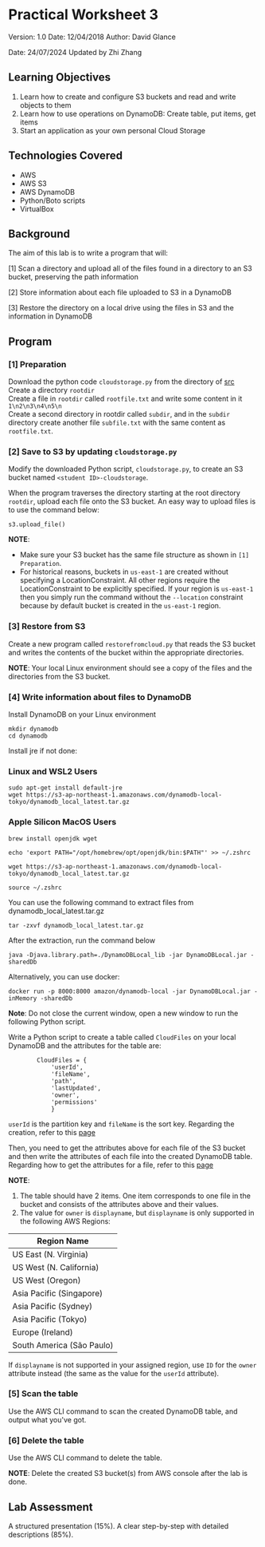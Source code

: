 # Practical Worksheet 3

Version: 1.0 Date: 12/04/2018 Author: David Glance

Date: 24/07/2024 Updated by Zhi Zhang

## Learning Objectives

1. Learn how to create and configure S3 buckets and read and write objects to them
2. Learn how to use operations on DynamoDB: Create table, put items, get items
3. Start an application as your own personal Cloud Storage

## Technologies Covered

* AWS
* AWS S3
* AWS DynamoDB
* Python/Boto scripts
* VirtualBox

## Background

The aim of this lab is to write a program that will:

[1] Scan a directory and upload all of the files found in a directory to an S3 bucket, preserving the path information

[2] Store information about each file uploaded to S3 in a DynamoDB

[3] Restore the directory on a local drive using the files in S3 and the information in DynamoDB

## Program

### [1] Preparation

Download the python code `cloudstorage.py` from the directory of [src](https://github.com/zhangzhics/CITS5503_Sem2/blob/master/Labs/src/cloudstorage.py) \
Create a directory `rootdir` \
Create a file in `rootdir` called `rootfile.txt` and write some content in it `1\n2\n3\n4\n5\n` \
Create a second directory in rootdir called `subdir`, and in the `subdir` directory create another file `subfile.txt` with the same content as `rootfile.txt`.

### [2] Save to S3 by updating `cloudstorage.py`

Modify the downloaded Python script, `cloudstorage.py`, to create an S3 bucket named `<student ID>-cloudstorage`.

When the program traverses the directory starting at the root directory `rootdir`, upload each file onto the S3 bucket. An easy way to upload files is to use the command below:

```
s3.upload_file()
```

**NOTE**: 
- Make sure your S3 bucket has the same file structure as shown in `[1] Preparation`.
- For historical reasons, buckets in `us-east-1` are created without specifying a LocationConstraint. All other regions require the LocationConstraint to be explicitly specified. If your region is `us-east-1` then you simply run the command without the `--location` constraint because by default bucket is created in the `us-east-1` region.

### [3] Restore from S3

Create a new program called `restorefromcloud.py` that reads the S3 bucket and writes the contents of the bucket within the appropriate directories. 

**NOTE**: Your local Linux environment should see a copy of the files and the directories from the S3 bucket.

### [4] Write information about files to DynamoDB

Install DynamoDB on your Linux environment

```
mkdir dynamodb
cd dynamodb
```

Install jre if not done: 

### Linux and WSL2 Users

```
sudo apt-get install default-jre
wget https://s3-ap-northeast-1.amazonaws.com/dynamodb-local-tokyo/dynamodb_local_latest.tar.gz
```

### Apple Silicon MacOS Users
```
brew install openjdk wget

echo 'export PATH="/opt/homebrew/opt/openjdk/bin:$PATH"' >> ~/.zshrc

wget https://s3-ap-northeast-1.amazonaws.com/dynamodb-local-tokyo/dynamodb_local_latest.tar.gz

source ~/.zshrc
```

You can use the following command to extract files from dynamodb_local_latest.tar.gz

```
tar -zxvf dynamodb_local_latest.tar.gz
```

After the extraction, run the command below

```
java -Djava.library.path=./DynamoDBLocal_lib -jar DynamoDBLocal.jar -sharedDb
```

Alternatively, you can use docker:
```
docker run -p 8000:8000 amazon/dynamodb-local -jar DynamoDBLocal.jar -inMemory -sharedDb
```
**Note**: Do not close the current window, open a new window to run the following Python script.

Write a Python script to create a table called `CloudFiles` on your local DynamoDB and the attributes for the table are:

```
        CloudFiles = {
            'userId',
            'fileName',
            'path',
            'lastUpdated',
	    	'owner',
            'permissions'
            }
```
`userId` is the partition key and `fileName` is the sort key. Regarding the creation, refer to this [page](https://boto3.amazonaws.com/v1/documentation/api/latest/reference/services/dynamodb.html)

Then, you need to get the attributes above for each file of the S3 bucket and then write the attributes of each file into the created DynamoDB table. Regarding how to get the attributes for a file, refer to this [page](https://boto3.amazonaws.com/v1/documentation/api/latest/reference/services/s3/client/get_object_acl.html)

**NOTE**: 

1) The table should have 2 items. One item corresponds to one file in the bucket and consists of the attributes above and their values.
2) The value for `owner` is `displayname`, but `displayname` is only supported in the following AWS Regions:
   
| Region Name |
|-------------|
| US East (N. Virginia) |
| US West (N. California) |
| US West (Oregon) |
| Asia Pacific (Singapore) |
| Asia Pacific (Sydney) |
| Asia Pacific (Tokyo) |
| Europe (Ireland) |
| South America (São Paulo) |

If `displayname` is not supported in your assigned region, use `ID` for the `owner` attribute instead (the same as the value for the `userId` attribute).

### [5] Scan the table

Use the AWS CLI command to scan the created DynamoDB table, and output what you've got. 

### [6] Delete the table

Use the AWS CLI command to delete the table.

**NOTE**: Delete the created S3 bucket(s) from AWS console after the lab is done.

## Lab Assessment

A structured presentation (15%). A clear step-by-step with detailed descriptions (85%). 
